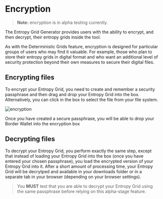 # Encryption

> **Note:** encryption is in alpha testing currently.

The Entropy Grid Generator provides users with the ability to encrypt, and then decrypt, their entropy grids inside the tool.

As with the Deterministic Grids feature, encryption is designed for particular groups of users who may find it valuable. For example, those who plan
to store their entropy grids in digital format and who want an additional level of security protection beyond their own measures to secure their digital files.

## Encrypting files

To encrypt your Entropy Grid, you need to create and remember a security passphrase and then drag and drop your Entropy Grid into the box. Alternatively, you can click in the box to select the file from your file system.

![encryption](/encryption.png)

<caption>Once you have created a secure passphrase, you will be able to drop your Border Wallet into the encryption box</caption>

## Decrypting files

To decrypt your Entropy Grid, you perform exactly the same step, except that instead of loading your Entropy Grid into the box (once you have entered your chosen passphrase), you load the encrypted version of your Entropy Grid into it. After a short amount of processing time, your Entropy Grid will be decrytped and available in your downloads folder or in a separate tab in your browser (depending on your browser settings).

> You **MUST** test that you are able to decrypt your Entropy Grid using the same passphrase before relying on this alpha-stage feature.
